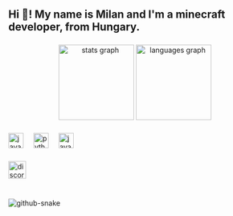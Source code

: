 <br clear="both">

<h2 align="left">Hi 👋! My name is Milan and I'm a minecraft developer, from Hungary.</h2>

###

<div align="center">
  <img src="https://github-readme-stats.vercel.app/api?username=hardc0refactions&hide_title=false&hide_rank=false&show_icons=true&include_all_commits=true&count_private=true&disable_animations=false&theme=dracula&locale=en&hide_border=false" height="150" alt="stats graph"  />
  <img src="https://github-readme-stats.vercel.app/api/top-langs?username=hardc0refactions&locale=en&hide_title=false&layout=compact&card_width=320&langs_count=5&theme=dracula&hide_border=false" height="150" alt="languages graph"  />
</div>

###

<div align="left">
  <img src="https://cdn.jsdelivr.net/gh/devicons/devicon/icons/javascript/javascript-original.svg" height="30" alt="javascript logo"  />
  <img width="12" />
  <img src="https://cdn.jsdelivr.net/gh/devicons/devicon/icons/python/python-original.svg" height="30" alt="python logo"  />
  <img width="12" />
  <img src="https://cdn.jsdelivr.net/gh/devicons/devicon/icons/java/java-original.svg" height="30" alt="java logo"  />
</div>

###

<div align="left">
  <a href="https://discord.com/users/1070741107916406915" target="_blank">
    <img src="https://img.shields.io/static/v1?message=Discord&logo=discord&label=&color=7289DA&logoColor=white&labelColor=&style=for-the-badge" height="35" alt="discord logo"  />
  </a>
</div>

###

###

<br clear="both">

<picture>
  <source media="(prefers-color-scheme: dark)" srcset="https://raw.githubusercontent.com/tobiasmeyhoefer/hardc0refactions/output/github-snake-dark.svg" />
  <source media="(prefers-color-scheme: light)" srcset="https://raw.githubusercontent.com/tobiasmeyhoefer/hardc0refactions/output/github-snake.svg" />
  <img alt="github-snake" src="https://raw.githubusercontent.com/tobiasmeyhoefer/hardc0refactions/output/github-snake.svg" />
</picture>

###

</div>

###
